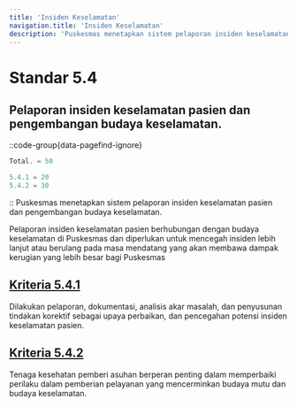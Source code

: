 ```yaml
---
title: 'Insiden Keselamatan'
navigation.title: 'Insiden Keselamatan'
description: 'Puskesmas menetapkan sistem pelaporan insiden keselamatan pasien dan pengembangan budaya keselamatan. Pelaporan insiden keselamatan pasien berhubungan dengan budaya keselamatan di Puskesmas dan diperlukan untuk mencegah insiden lebih lanjut atau berulang pada masa mendatang yang akan membawa dampak kerugian yang lebih besar bagi Puskesmas '
---
```


# Standar 5.4
## Pelaporan insiden keselamatan pasien dan pengembangan budaya keselamatan. 
::code-group{data-pagefind-ignore}
```js [Nilai]
Total. = 50
```
```js [Kriteria]
5.4.1 = 20
5.4.2 = 30
```
::
Puskesmas menetapkan sistem pelaporan insiden keselamatan pasien dan pengembangan budaya keselamatan. 

Pelaporan insiden keselamatan pasien berhubungan dengan budaya keselamatan di Puskesmas dan diperlukan untuk mencegah insiden lebih lanjut atau berulang pada masa mendatang yang akan membawa dampak kerugian yang lebih besar bagi Puskesmas 

## [Kriteria 5.4.1](/5/4/1) 
Dilakukan pelaporan, dokumentasi, analisis akar masalah, dan penyusunan tindakan korektif sebagai upaya perbaikan, dan pencegahan potensi insiden keselamatan pasien. 

## [Kriteria 5.4.2](/5/4/2) 
Tenaga kesehatan pemberi asuhan berperan penting dalam memperbaiki perilaku dalam pemberian pelayanan yang mencerminkan budaya mutu dan budaya keselamatan. 


